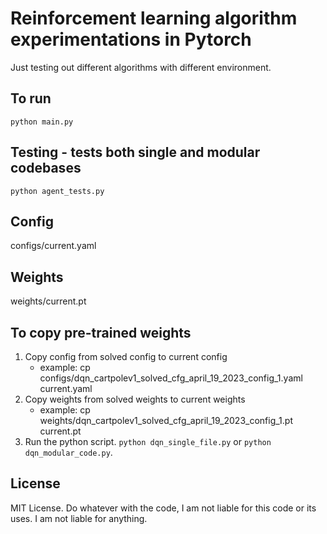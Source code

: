 # Reinforcement learning algorithm experimentations in Pytorch

Just testing out different algorithms with different environment.

## To run

`python main.py`

## Testing - tests both single and modular codebases

`python agent_tests.py`

## Config

configs/current.yaml

## Weights

weights/current.pt

## To copy pre-trained weights

1. Copy config from solved config to current config
    - example: cp configs/dqn_cartpolev1_solved_cfg_april_19_2023_config_1.yaml current.yaml
2. Copy weights from solved weights to current weights
    - example: cp weights/dqn_cartpolev1_solved_cfg_april_19_2023_config_1.pt current.pt
3. Run the python script. `python dqn_single_file.py` or `python dqn_modular_code.py`.

## License

MIT License. Do whatever with the code, I am not liable for this code or its uses.
I am not liable for anything.
